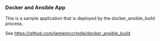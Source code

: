 ### Docker and Ansible App

This is a sample application that is deployed by the docker_ansible_build process.
 
See https://github.com/jamiemccrindle/docker_ansible_build
